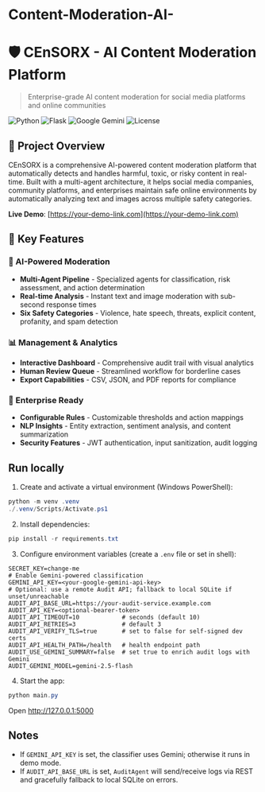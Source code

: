# Content-Moderation-AI-

# 🛡️ CEnSORX - AI Content Moderation Platform

> Enterprise-grade AI content moderation for social media platforms and online communities

![Python](https://img.shields.io/badge/Python-3.8+-blue.svg)
![Flask](https://img.shields.io/badge/Flask-2.0+-green.svg)
![Google Gemini](https://img.shields.io/badge/Google-Gemini_AI-orange.svg)
![License](https://img.shields.io/badge/License-MIT-yellow.svg)

## 📖 Project Overview

CEnSORX is a comprehensive AI-powered content moderation platform that automatically detects and handles harmful, toxic, or risky content in real-time. Built with a multi-agent architecture, it helps social media companies, community platforms, and enterprises maintain safe online environments by automatically analyzing text and images across multiple safety categories.

**Live Demo**: [https://your-demo-link.com](https://your-demo-link.com)

## 🚀 Key Features

### 🤖 AI-Powered Moderation
- **Multi-Agent Pipeline** - Specialized agents for classification, risk assessment, and action determination
- **Real-time Analysis** - Instant text and image moderation with sub-second response times
- **Six Safety Categories** - Violence, hate speech, threats, explicit content, profanity, and spam detection

### 📊 Management & Analytics
- **Interactive Dashboard** - Comprehensive audit trail with visual analytics
- **Human Review Queue** - Streamlined workflow for borderline cases
- **Export Capabilities** - CSV, JSON, and PDF reports for compliance

### 🔧 Enterprise Ready
- **Configurable Rules** - Customizable thresholds and action mappings
- **NLP Insights** - Entity extraction, sentiment analysis, and content summarization
- **Security Features** - JWT authentication, input sanitization, audit logging


## Run locally

1. Create and activate a virtual environment (Windows PowerShell):
```powershell
python -m venv .venv
./.venv/Scripts/Activate.ps1
```

2. Install dependencies:
```powershell
pip install -r requirements.txt
```

3. Configure environment variables (create a `.env` file or set in shell):
```
SECRET_KEY=change-me
# Enable Gemini-powered classification
GEMINI_API_KEY=<your-google-gemini-api-key>
# Optional: use a remote Audit API; fallback to local SQLite if unset/unreachable
AUDIT_API_BASE_URL=https://your-audit-service.example.com
AUDIT_API_KEY=<optional-bearer-token>
AUDIT_API_TIMEOUT=10            # seconds (default 10)
AUDIT_API_RETRIES=3             # default 3
AUDIT_API_VERIFY_TLS=true       # set to false for self-signed dev certs
AUDIT_API_HEALTH_PATH=/health   # health endpoint path
AUDIT_USE_GEMINI_SUMMARY=false  # set true to enrich audit logs with Gemini
AUDIT_GEMINI_MODEL=gemini-2.5-flash
```

4. Start the app:
```powershell
python main.py
```
Open http://127.0.0.1:5000

## Notes
- If `GEMINI_API_KEY` is set, the classifier uses Gemini; otherwise it runs in demo mode.
- If `AUDIT_API_BASE_URL` is set, `AuditAgent` will send/receive logs via REST and gracefully fallback to local SQLite on errors. 
